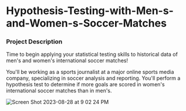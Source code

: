 # Hypothesis-Testing-with-Men-s-and-Women-s-Soccer-Matches

### Project Description
Time to begin applying your statistical testing skills to historical data of men's and women's international soccer matches!

You'll be working as a sports journalist at a major online sports media company, specializing in soccer analysis and reporting. You'll perform a hypothesis test to determine if more goals are scored in women's international soccer matches than in men's.

![Screen Shot 2023-08-28 at 9 02 24 PM](https://github.com/lj-yuan/Hypothesis-Testing-with-Men-s-and-Women-s-Soccer-Matches/assets/142744173/8d720682-7dd7-42e3-ac11-237af2af2389)
